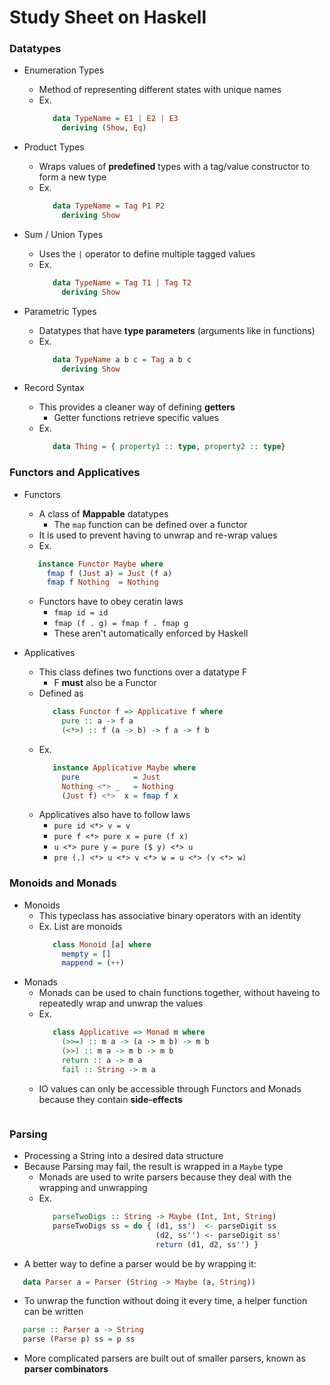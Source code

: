 # Study Sheet on Haskell

### Datatypes
- Enumeration Types
  - Method of representing different states with unique names
  - Ex. 
    ```haskell
       data TypeName = E1 | E2 | E3
         deriving (Show, Eq)
    ```

- Product Types
  - Wraps values of **predefined** types with a tag/value constructor to form a new type
  - Ex.
    ```haskell
       data TypeName = Tag P1 P2
         deriving Show
    ```

- Sum / Union Types
  - Uses the `|` operator to define multiple tagged values
  - Ex.
    ```haskell
       data TypeName = Tag T1 | Tag T2 
         deriving Show
    ```

- Parametric Types
  - Datatypes that have **type parameters** (arguments like in functions)
  - Ex.
    ```haskell
       data TypeName a b c = Tag a b c
         deriving Show
    ```

- Record Syntax
  - This provides a cleaner way of defining **getters**
     - Getter functions retrieve specific values
  - Ex.
    ```haskell
       data Thing = { property1 :: type, property2 :: type}
    ```

### Functors and Applicatives
- Functors
  - A class of **Mappable** datatypes
    - The `map` function can be defined over a functor
  - It is used to prevent having to unwrap and re-wrap values 
  - Ex.
  ```haskell
     instance Functor Maybe where
       fmap f (Just a) = Just (f a)
       fmap f Nothing  = Nothing
  ```
  - Functors have to obey ceratin laws
    - `fmap id = id`
    - `fmap (f . g) = fmap f . fmap g`
    - These aren't automatically enforced by Haskell

- Applicatives 
  - This class defines two functions over a datatype F
    - F **must** also be a Functor
  - Defined as
    ```haskell
       class Functor f => Applicative f where
         pure :: a -> f a
         (<*>) :: f (a -> b) -> f a -> f b
    ```
  - Ex.
    ```haskell
       instance Applicative Maybe where
         pure            = Just
         Nothing <*> _   = Nothing
         (Just f) <*>  x = fmap f x    
    ```
  - Applicatives also have to follow laws
    - `pure id <*> v = v`
    - `pure f <*> pure x = pure (f x)`
    - `u <*> pure y = pure ($ y) <*> u`
    - `pre (.) <*> u <*> v <*> w = u <*> (v <*> w)`

### Monoids and Monads    
- Monoids
  - This typeclass has associative binary operators with an identity
  - Ex. List are monoids
    ```haskell
       class Monoid [a] where
         mempty = []
         mappend = (++)
    ```
- Monads
  - Monads can be used to chain functions together, without haveing to repeatedly wrap and unwrap the values
  - Ex.
    ```haskell
       class Applicative => Monad m where
         (>>=) :: m a -> (a -> m b) -> m b
         (>>) :: m a -> m b -> m b
         return :: a -> m a
         fail :: String -> m a
  - IO values can only be accessible through Functors and Monads because they contain **side-effects**
    ```
### Parsing
- Processing a String into a desired data structure
- Because Parsing may fail, the result is wrapped in a `Maybe` type
  - Monads are used to write parsers because they deal with the wrapping and unwrapping
  - Ex. 
    ```haskell
       parseTwoDigs :: String -> Maybe (Int, Int, String)
       parseTwoDigs ss = do { (d1, ss')  <- parseDigit ss
                              (d2, ss'') <- parseDigit ss'
                              return (d1, d2, ss'') }
    ```
- A better way to define a parser would be by wrapping it:
```haskell
   data Parser a = Parser (String -> Maybe (a, String))
```
  - To unwrap the function without doing it every time, a helper function can be written
  ```haskell
     parse :: Parser a -> String
     parse (Parse p) ss = p ss
  ```
- More complicated parsers are built out of smaller parsers, known as **parser combinators**







